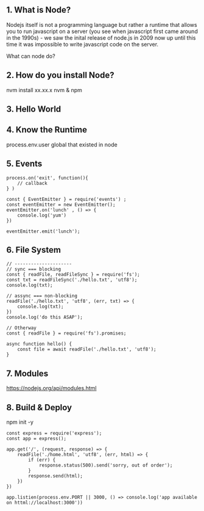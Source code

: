 
## 1. What is Node?
Nodejs itself is not a programming language but rather a runtime that allows you to run javascript on a server (you see when javascript first came around in the 1990s) - we saw the inital release of node.js in 2009 now up until this time it was impossible to write javascript code on the server.

What can node do?


## 2. How do you install Node?
nvm install xx.xx.x 
nvm & npm

## 3. Hello World
## 4. Know the Runtime
process.env.user
global that existed in node


## 5. Events
``` nodejs
process.on('exit', function(){
    // callback
} )

const { EventEmitter } = require('events') ;
const eventEmitter = new EventEmitter();
eventEmitter.on('lunch' , () => {
    console.log('yum')
})

eventEmitter.emit('lunch');

```

## 6. File System
``` nodejs
// ---------------------
// sync === blocking
const { readFile, readFileSync } = require('fs');
const txt = readFileSync('./hello.txt', 'utf8');
console.log(txt);

// assync === non-blocking
readFile('./hello.txt', 'utf8', (err, txt) => {
    console.log(txt);
})
console.log('do this ASAP');

// Otherway
const { readFile } = require('fs').promises;

async function hello() {
    const file = await readFile('./hello.txt', 'utf8');
}
```

## 7. Modules
https://nodejs.org/api/modules.html


## 8. Build & Deploy 
npm init -y

```nodejs
const express = require('express');
const app = express();

app.get('/', (request, response) => {
    readFile('./home.html', 'utf8', (err, html) => {
        if (err) {
            response.status(500).send('sorry, out of order');
        }
        response.send(html);
    })
})

app.listien(process.env.PORT || 3000, () => console.log('app available on httml://localhost:3000'))
```